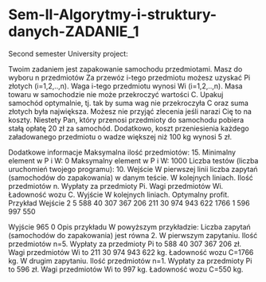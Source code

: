 # Sem-II-Algorytmy-i-struktury-danych-ZADANIE_1
Second semester University project: 

Twoim zadaniem jest zapakowanie samochodu przedmiotami. Masz do wyboru n przedmiotów
Za przewóz i-tego przedmiotu możesz uzyskać Pi złotych (i=1,2,..,n).
Waga i-tego przedmiotu wynosi Wi (i=1,2,..,n).
Masa towaru w samochodzie nie może przekroczyć wartości C.
Upakuj samochód optymalnie, tj. tak by suma wag nie przekroczyła C oraz suma złotych była największa.
Możesz nie przyjąć zlecenia jeśli narazi Cię to na koszty. Niestety Pan, który przenosi przedmioty do samochodu pobiera stałą opłatę 20 zł za samochód.
Dodatkowo, koszt przeniesienia każdego załadowanego przedmiotu o wadze większej niż 100 kg wynosi 5 zł.

Dodatkowe informacje
Maksymalna ilość przedmiotów: 15.
Minimalny element w P i W: 0
Maksymalny element w P i W: 1000
Liczba testów (liczba uruchomień twojego programu): 10.
Wejście
W pierwszej linii liczba zapytań (samochodów do zapakowania) w danym teście.
W kolejnych liniach.
Ilość przedmiotów n.
Wypłaty za przedmioty Pi.
Wagi przedmiotów Wi.
Ładowność wozu C.
Wyjście
W kolejnych liniach.
Optymalny profit.
Przykład
Wejście
2
5
588 40 307 367 206
211 30 974 943 622
1766
1
596
997
550

Wyjście
965
0
Opis przykładu
W powyższym przykładzie: Liczba zapytań (samochodów do zapakowania) jest równa 2.
W pierwszym zapytaniu.
Ilość przedmiotów n=5.
Wypłaty za przedmioty Pi to 588 40 307 367 206 zł.
Wagi przedmiotów Wi to 211 30 974 943 622 kg.
Ładowność wozu C=1766 kg.
W drugim zapytaniu.
Ilość przedmiotów n=1.
Wypłaty za przedmioty Pi to 596 zł.
Wagi przedmiotów Wi to 997 kg.
Ładowność wozu C=550 kg.
